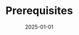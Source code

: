 ---
title: Prerequisites
linkTitle: Prerequisites
date: 2025-01-01
type: book
weight: 5
course_module: "true"
--- 